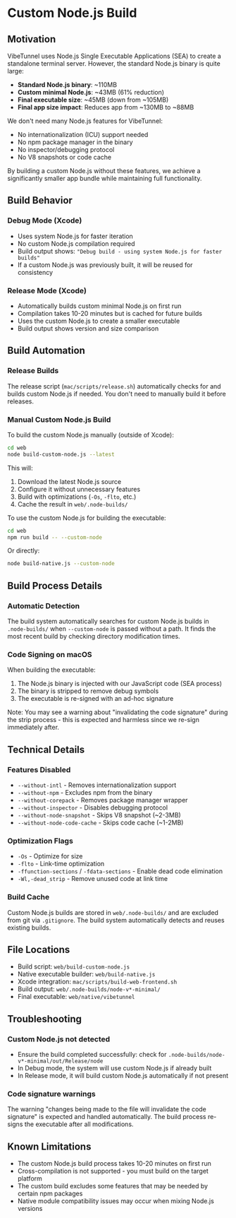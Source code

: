 # Custom Node.js Build

## Motivation

VibeTunnel uses Node.js Single Executable Applications (SEA) to create a standalone terminal server. However, the standard Node.js binary is quite large:

- **Standard Node.js binary**: ~110MB
- **Custom minimal Node.js**: ~43MB (61% reduction)
- **Final executable size**: ~45MB (down from ~105MB)
- **Final app size impact**: Reduces app from ~130MB to ~88MB

We don't need many Node.js features for VibeTunnel:
- No internationalization (ICU) support needed
- No npm package manager in the binary
- No inspector/debugging protocol
- No V8 snapshots or code cache

By building a custom Node.js without these features, we achieve a significantly smaller app bundle while maintaining full functionality.

## Build Behavior

### Debug Mode (Xcode)
- Uses system Node.js for faster iteration
- No custom Node.js compilation required
- Build output shows: `"Debug build - using system Node.js for faster builds"`
- If a custom Node.js was previously built, it will be reused for consistency

### Release Mode (Xcode)
- Automatically builds custom minimal Node.js on first run
- Compilation takes 10-20 minutes but is cached for future builds
- Uses the custom Node.js to create a smaller executable
- Build output shows version and size comparison

## Build Automation

### Release Builds
The release script (`mac/scripts/release.sh`) automatically checks for and builds custom Node.js if needed. You don't need to manually build it before releases.

### Manual Custom Node.js Build

To build the custom Node.js manually (outside of Xcode):

```bash
cd web
node build-custom-node.js --latest
```

This will:
1. Download the latest Node.js source
2. Configure it without unnecessary features
3. Build with optimizations (`-Os`, `-flto`, etc.)
4. Cache the result in `web/.node-builds/`

To use the custom Node.js for building the executable:

```bash
cd web
npm run build -- --custom-node
```

Or directly:

```bash
node build-native.js --custom-node
```

## Build Process Details

### Automatic Detection
The build system automatically searches for custom Node.js builds in `.node-builds/` when `--custom-node` is passed without a path. It finds the most recent build by checking directory modification times.

### Code Signing on macOS
When building the executable:
1. The Node.js binary is injected with our JavaScript code (SEA process)
2. The binary is stripped to remove debug symbols
3. The executable is re-signed with an ad-hoc signature

Note: You may see a warning about "invalidating the code signature" during the strip process - this is expected and harmless since we re-sign immediately after.

## Technical Details

### Features Disabled
- `--without-intl` - Removes internationalization support
- `--without-npm` - Excludes npm from the binary
- `--without-corepack` - Removes package manager wrapper
- `--without-inspector` - Disables debugging protocol
- `--without-node-snapshot` - Skips V8 snapshot (~2-3MB)
- `--without-node-code-cache` - Skips code cache (~1-2MB)

### Optimization Flags
- `-Os` - Optimize for size
- `-flto` - Link-time optimization
- `-ffunction-sections` / `-fdata-sections` - Enable dead code elimination
- `-Wl,-dead_strip` - Remove unused code at link time

### Build Cache
Custom Node.js builds are stored in `web/.node-builds/` and are excluded from git via `.gitignore`. The build system automatically detects and reuses existing builds.

## File Locations

- Build script: `web/build-custom-node.js`
- Native executable builder: `web/build-native.js`
- Xcode integration: `mac/scripts/build-web-frontend.sh`
- Build output: `web/.node-builds/node-v*-minimal/`
- Final executable: `web/native/vibetunnel`

## Troubleshooting

### Custom Node.js not detected
- Ensure the build completed successfully: check for `.node-builds/node-v*-minimal/out/Release/node`
- In Debug mode, the system will use custom Node.js if already built
- In Release mode, it will build custom Node.js automatically if not present

### Code signature warnings
The warning "changes being made to the file will invalidate the code signature" is expected and handled automatically. The build process re-signs the executable after all modifications.

## Known Limitations

- The custom Node.js build process takes 10-20 minutes on first run
- Cross-compilation is not supported - you must build on the target platform
- The custom build excludes some features that may be needed by certain npm packages
- Native module compatibility issues may occur when mixing Node.js versions
